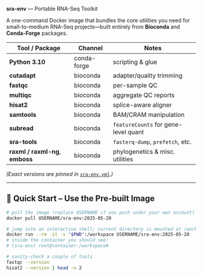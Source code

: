  **sra-env** — Portable RNA-Seq Toolkit

A one-command Docker image that bundles the core utilities you need for small-to-medium RNA-Seq projects—built entirely from **Bioconda** and **Conda-Forge** packages.

| Tool / Package | Channel | Notes |
|----------------|---------|-------|
| **Python 3.10** | conda-forge | scripting & glue |
| **cutadapt** | bioconda | adapter/quality trimming |
| **fastqc** | bioconda | per-sample QC |
| **multiqc** | bioconda | aggregate QC reports |
| **hisat2** | bioconda | splice-aware aligner |
| **samtools** | bioconda | BAM/CRAM manipulation |
| **subread** | bioconda | `featureCounts` for gene-level quant |
| **sra-tools** | bioconda | `fasterq-dump`, `prefetch`, etc. |
| **raxml / raxml-ng**, **emboss** | bioconda | phylogenetics & misc. utilities |

*(Exact versions are pinned in [`sra-env.yml`](./sra-env.yml).)*


---

## 🔧 Quick Start – Use the Pre-built Image

```bash
# pull the image (replace USERNAME if you push under your own account)
docker pull USERNAME/sra-env:2025-05-20

# jump into an interactive shell; current directory is mounted at /workspace
docker run --rm -it -v "$PWD":/workspace USERNAME/sra-env:2025-05-20
# inside the container you should see:
# (sra-env) root@container:/workspace#

# sanity-check a couple of tools
fastqc --version
hisat2 --version | head -n 2

